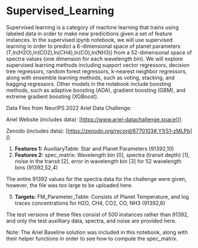 # Supervised_Learning

Supervised learning is a category of machine learning that trains using labeled data in order to make new predicitions given a set of feature instances. In the supervised.ipynb notebook, we will use supervised learning in order to predict a 6-dimensional space of planet parameters (T,ln(H2O),ln(CO2),ln(CH4),ln(CO),ln(NH3)) from a 52-dimensional space of spectra values (one dimension for each wavelength bin). We will explore supervised learning methods including support vector regressors, decision tree regressors, random forest regressors, k-nearest neighbor regressors, along with ensemble learning methods, such as voting, stacking, and bagging regressors. Other models in the notebook include boosting methods, such as adaptive boosting (ADA), gradient boosting (GBM), and extreme gradient boosting (XGBoost). 

Data Files from NeurIPS 2022 Ariel Data Challenge: 

Ariel Website (includes data): [https://www.ariel-datachallenge.space]()

Zenodo (includes data): [https://zenodo.org/record/6770103#.Y1r51-zMLPb]()

1. **Features 1:** AuxiliaryTable: Star and Planet Parameters (91392,10)
2. **Features 2:** spec_matrix: Wavelength bin [0], spectra (transit depth) [1], noise in the transit [2], error in wavelength bin [3] for 52 wavelength bins (91392,52,4)

The entire 91392 values for the spectra data for the challenge were given, however, the file was too large to be uploaded here.

3. **Targets:** FM_Parameter_Table: Consists of Planet Temperature, and log traces concentrations for H2O, CH4, CO2, CO, NH3 (91392,6)

The test versions of these files consist of 500 instances rather than 91392, and only the test auxilliary data, spectra, and noise are provided here.

Note: The Ariel Baseline solution was included in this notebook, along with their helper functions in order to see how to compute the spec_matrix.
